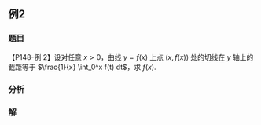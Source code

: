 ## 例2
### 题目
【P148-例 2】设对任意 $x > 0$，曲线 $y = f(x)$ 上点 $(x, f(x))$ 处的切线在 $y$ 轴上的截距等于 $\frac{1}{x} \int_0^x f(t) dt$，求 $f(x)$.
### 分析

### 解